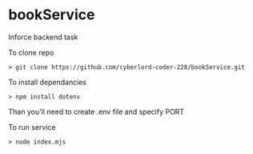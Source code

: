 # bookService
Inforce backend task

To clone repo
```
> git clone https://github.com/cyberlord-coder-228/bookService.git
```


To install dependancies
```
> npm install dotenv
```
Than you'll need to create .env file and specify PORT


To run service
```
> node index.mjs
```
